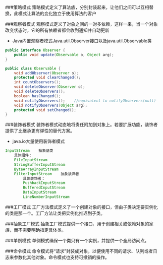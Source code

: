 ###策略模式
策略模式定义了算法族，分别封装起来，让他们之间可以互相替换，此模式让算法的变化独立于使用算法的客户

###观察者模式
观察模式定义了对象之间的一对多依赖，这样一来，当一个对象改变状态时，它的所有依赖者都会收到通知并自动更新
- Java内置观察者模式Java.util.Observer接口以及java.util.Observable类
```Java
public interface Observer {
    public void update(Observable o, Object arg);
}

public class Observable {
    void addObserver(Observer o);
    protected void clearChanged();
    int countObservers();
    void deleteObserver(Observer o);
    void deleteObservers();
    boolean hasChanged();
    void notifyObservers();    //equivalent to notifyObservers(null)
    void notifyObservers(Object arg);
    protected void setChanged();
}
```

###装饰者模式
装饰者模式动态地将责任附加到对象上。若要扩展功能，装饰者提供了比继承更有弹性的替代方案。
- java.io大量使用装饰者模式
```Java
InputStream    抽象基类
    具体组件：
    FileInputStream
    StringBufferInputStream
    ByteArrayInputStream
    FilterInputStream    抽象装饰者
        具体装饰者：
        PushbackInputStream
        BufferedInputStream
        DataInputStream
        LineNumberInputStream
```

###工厂模式
工厂方法模式定义了一个创建对象的接口，但由子类决定要实例化的类是那一个。工厂方法让类把实例化推迟到子类。

###抽象工厂模式
抽象工厂模式提供一个接口，用于创建相关或依赖对象的家族，而不需要明确指定具体类。

###单例模式
单例模式确保一个类只有一个实例，并提供一个全局访问点。

###命令模式
命令模式将“请求”封装成对象，以便使用不同的请求、队列或者日志来参数化其他对象。命令模式也支持可撤销的操作。

